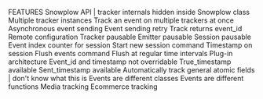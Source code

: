 FEATURES
Snowplow API | tracker internals hidden inside Snowplow class
Multiple tracker instances
Track an event on multiple trackers at once
Asynchronous event sending
Event sending retry
Track returns event_id
Remote configuration
Tracker pausable
Emitter pausable
Session pausable
Event index counter for session
Start new session command
Timestamp on session
Flush events command
Flush at regular time intervals
Plug-in architecture
Event_id and timestamp not overridable
True_timestamp available
Sent_timestamp available
Automatically track general atomic fields | don't know what this is
Events are different classes
Events are different functions
Media tracking
Ecommerce tracking
